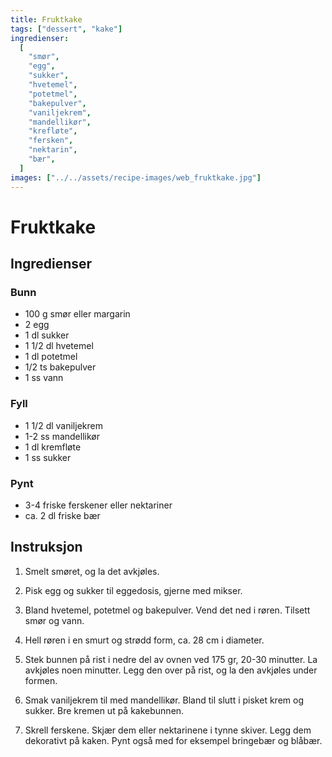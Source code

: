 ```yaml
---
title: Fruktkake
tags: ["dessert", "kake"]
ingredienser:
  [
    "smør",
    "egg",
    "sukker",
    "hvetemel",
    "potetmel",
    "bakepulver",
    "vaniljekrem",
    "mandellikør",
    "krefløte",
    "fersken",
    "nektarin",
    "bær",
  ]
images: ["../../assets/recipe-images/web_fruktkake.jpg"]
---
```


# Fruktkake

## Ingredienser

### Bunn

- 100 g smør eller margarin
- 2 egg
- 1 dl sukker
- 1 1/2 dl hvetemel
- 1 dl potetmel
- 1/2 ts bakepulver
- 1 ss vann

### Fyll

- 1 1/2 dl vaniljekrem
- 1-2 ss mandellikør
- 1 dl kremfløte
- 1 ss sukker

### Pynt

- 3-4 friske ferskener eller nektariner
- ca. 2 dl friske bær

## Instruksjon

1. Smelt smøret, og la det avkjøles.

2. Pisk egg og sukker til eggedosis, gjerne med mikser.

3. Bland hvetemel, potetmel og bakepulver. Vend det ned i røren. Tilsett smør og vann.

4. Hell røren i en smurt og strødd form, ca. 28 cm i diameter.

5. Stek bunnen på rist i nedre del av ovnen ved 175 gr, 20-30 minutter. La avkjøles noen minutter. Legg den over på rist, og la den avkjøles under formen.

6. Smak vaniljekrem til med mandellikør. Bland til slutt i pisket krem og sukker. Bre kremen ut på kakebunnen.

7. Skrell ferskene. Skjær dem eller nektarinene i tynne skiver. Legg dem dekorativt på kaken. Pynt også med for eksempel bringebær og blåbær.
